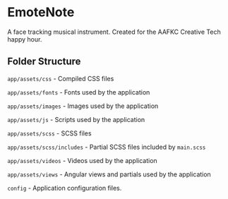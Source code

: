 # EmoteNote

A face tracking musical instrument. Created for the AAFKC Creative Tech happy hour.

## Folder Structure

`app/assets/css` - Compiled CSS files

`app/assets/fonts` - Fonts used by the application

`app/assets/images` - Images used by the application

`app/assets/js` - Scripts used by the application

`app/assets/scss` - SCSS files

`app/assets/scss/includes` - Partial SCSS files included by `main.scss`

`app/assets/videos` - Videos used by the application

`app/assets/views` - Angular views and partials used by the application

`config` - Application configuration files.
